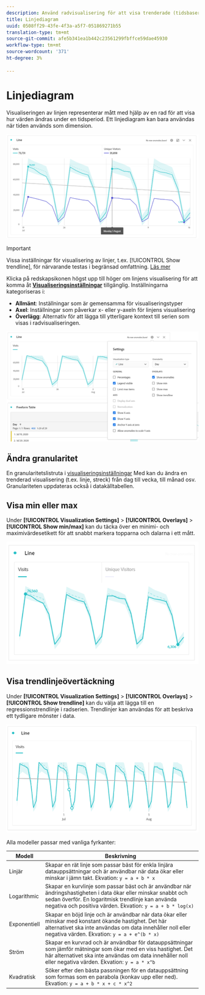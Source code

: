 ```yaml
---
description: Använd radvisualisering för att visa trenderade (tidsbaserade) datauppsättningar
title: Linjediagram
uuid: 0508ff29-43fe-4f3a-a5f7-051869271b55
translation-type: tm+mt
source-git-commit: afe5b341ea1b442c23561299fbffce59dae45930
workflow-type: tm+mt
source-wordcount: '371'
ht-degree: 3%

---
```



# Linjediagram

Visualiseringen av linjen representerar mått med hjälp av en rad för att visa hur värden ändras under en tidsperiod. Ett linjediagram kan bara användas när tiden används som dimension.

![Radvisualisering](assets/line-viz.png)

>[!IMPORTANT]
>
>Vissa inställningar för visualisering av linjer, t.ex. [!UICONTROL Show trendline], för närvarande testas i begränsad omfattning. [Läs mer](https://docs.adobe.com/content/help/sv-SE/analytics/landing/an-releases.html)

Klicka på redskapsikonen högst upp till höger om linjens visualisering för att komma åt [**Visualiseringsinställningar**](freeform-analysis-visualizations.md) tillgänglig. Inställningarna kategoriseras i:

* **Allmänt**: Inställningar som är gemensamma för visualiseringstyper
* **Axel**: Inställningar som påverkar x- eller y-axeln för linjens visualisering
* **Överlägg**: Alternativ för att lägga till ytterligare kontext till serien som visas i radvisualiseringen.

![Visualiseringsinställningar](assets/viz-settings-modal.png)

## Ändra granularitet

En granularitetslistruta i [visualiseringsinställningar](freeform-analysis-visualizations.md) Med kan du ändra en trenderad visualisering (t.ex. linje, streck) från dag till vecka, till månad osv. Granulariteten uppdateras också i datakälltabellen.

## Visa min eller max

Under **[!UICONTROL Visualization Settings]** > **[!UICONTROL Overlays]** > **[!UICONTROL Show min/max]** kan du täcka över en minimi- och maximivärdesetikett för att snabbt markera topparna och dalarna i ett mått.

![Visa min/max](assets/min-max-labels.png)

## Visa trendlinjeövertäckning

Under **[!UICONTROL Visualization Settings]** > **[!UICONTROL Overlays]** > **[!UICONTROL Show trendline]** kan du välja att lägga till en regressionstrendlinje i radserien. Trendlinjer kan användas för att beskriva ett tydligare mönster i data.

![Linjärt trendlinje](assets/show-linear-trendline.png)

Alla modeller passar med vanliga fyrkanter:

| Modell | Beskrivning |
|---|---|
| Linjär | Skapar en rät linje som passar bäst för enkla linjära datauppsättningar och är användbar när data ökar eller minskar i jämn takt. Ekvation: `y = a + b * x` |
| Logarithmic | Skapar en kurvlinje som passar bäst och är användbar när ändringshastigheten i data ökar eller minskar snabbt och sedan överför. En logaritmisk trendlinje kan använda negativa och positiva värden. Ekvation: `y = a + b * log(x)` |
| Exponentiell | Skapar en böjd linje och är användbar när data ökar eller minskar med konstant ökande hastighet. Det här alternativet ska inte användas om data innehåller noll eller negativa värden. Ekvation: `y = a + e^(b * x)` |
| Ström | Skapar en kurvrad och är användbar för datauppsättningar som jämför mätningar som ökar med en viss hastighet. Det här alternativet ska inte användas om data innehåller noll eller negativa värden. Ekvation: `y = a * x^b` |
| Kvadratisk | Söker efter den bästa passningen för en datauppsättning som formas som en parabola (konkav upp eller ned). Ekvation: `y = a + b * x + c * x^2` |
